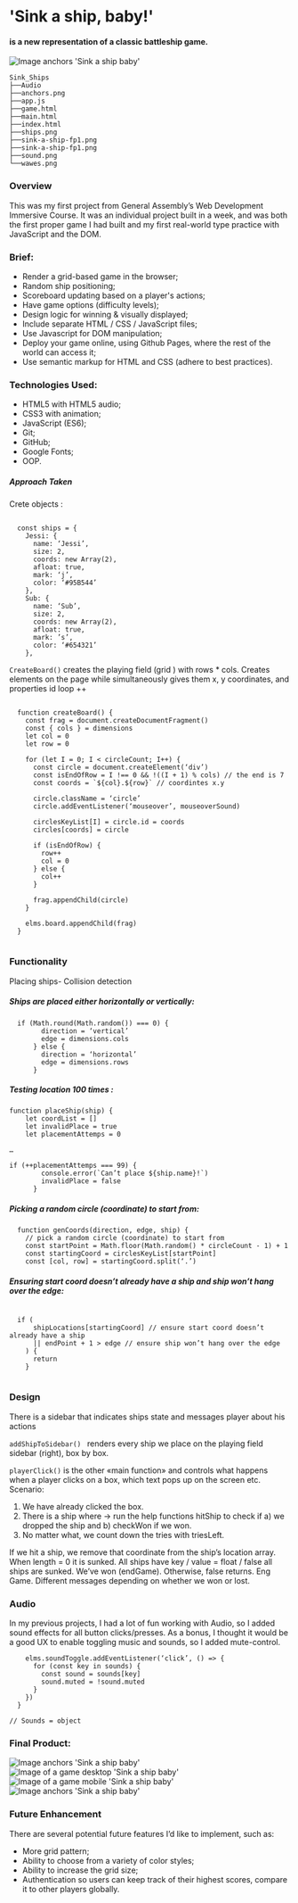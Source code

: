 

# 'Sink a ship, baby!'  
#### is a new representation of a classic battleship game. 
![Image anchors 'Sink a ship baby'](https://i.imgur.com/dL2QPyh.png)

```
Sink_Ships
├──Audio
├──anchors.png 
├──app.js
├──game.html
├──main.html
├──index.html
├──ships.png
├──sink-a-ship-fp1.png
├──sink-a-ship-fp1.png
├──sound.png
└──wawes.png
```


### Overview 

This was my first project from General Assembly’s Web Development Immersive Course. It was an individual project built in a week, and was both the first proper game I had built and my first real-world type practice with JavaScript and the DOM. 


### Brief:
* Render a grid-based game in the browser;
* Random ship positioning;
* Scoreboard updating based on a player's actions;
* Have game options (difficulty levels);
* Design logic for winning & visually displayed;
* Include separate HTML / CSS / JavaScript files;
* Use Javascript  for DOM manipulation;
* Deploy your game online, using Github Pages, where the rest of the world can access it;
* Use semantic markup for HTML and CSS (adhere to best practices).

### Technologies Used:
* HTML5 with HTML5 audio;
* CSS3 with animation;
* JavaScript (ES6);
* Git;
* GitHub;
* Google Fonts;
* OOP.

##### Approach Taken

Crete objects : 

```

  const ships = {
    Jessi: {
      name: ‘Jessi’,
      size: 2,
      coords: new Array(2),
      afloat: true,
      mark: ‘j’,
      color: ‘#95B544’
    },
    Sub: {
      name: ‘Sub’,
      size: 2,
      coords: new Array(2),
      afloat: true,
      mark: ’s’,
      color: ‘#654321’
    },

```

`CreateBoard()` creates the playing field (grid ) with rows * cols.
  Creates elements on the page while simultaneously gives them x, y coordinates, and properties id loop ++ 

```

  function createBoard() {
    const frag = document.createDocumentFragment()
    const { cols } = dimensions
    let col = 0
    let row = 0

    for (let I = 0; I < circleCount; I++) {
      const circle = document.createElement(‘div’)
      const isEndOfRow = I !== 0 && !((I + 1) % cols) // the end is 7
      const coords = `${col}.${row}` // coordintes x.y 

      circle.className = ‘circle’
      circle.addEventListener(‘mouseover’, mouseoverSound)

      circlesKeyList[I] = circle.id = coords
      circles[coords] = circle

      if (isEndOfRow) {
        row++
        col = 0
      } else {
        col++
      }

      frag.appendChild(circle)
    }

    elms.board.appendChild(frag)
  }


```


### Functionality

Placing ships- Collision detection

##### Ships are placed either horizontally or vertically:

```
  if (Math.round(Math.random()) === 0) {
        direction = ‘vertical’
        edge = dimensions.cols
      } else {
        direction = ‘horizontal’
        edge = dimensions.rows
      }

```

##### Testing location 100 times :
```
function placeShip(ship) {
    let coordList = []
    let invalidPlace = true
    let placementAttemps = 0

… 

if (++placementAttemps === 99) {
        console.error(`Can’t place ${ship.name}!`)
        invalidPlace = false
      }

```
 

##### Picking a random circle (coordinate) to start from:
```
  function genCoords(direction, edge, ship) {
    // pick a random circle (coordinate) to start from
    const startPoint = Math.floor(Math.random() * circleCount - 1) + 1
    const startingCoord = circlesKeyList[startPoint]
    const [col, row] = startingCoord.split(‘.’)

```

##### Ensuring start coord doesn’t already have a ship and ship won’t hang over the edge:
```

  if (
      shipLocations[startingCoord] // ensure start coord doesn’t already have a ship
      || endPoint + 1 > edge // ensure ship won’t hang over the edge
    ) {
      return
    }


```

### Design

There is a sidebar that indicates ships state and messages player about his actions 

`addShipToSidebar() ` renders every ship we place on the playing field sidebar (right), box by box.


`playerClick()` is the other «main function» and controls what happens when a player clicks on a box, which text pops up
  on the screen etc. 
    Scenario: 
1) We have already clicked the box. 
2) There is a ship where -> run the help functions hitShip to check if a)
  we dropped the ship and b) checkWon if we won. 
3) No matter what, we count down the tries with triesLeft. 

If we hit a ship, we remove that coordinate from the ship’s location array. When length = 0 it is sunked.
All ships have key / value = float / false all ships are sunked. We’ve won (endGame). Otherwise, false returns.
Eng Game. Different messages depending on whether we won or lost.


### Audio

In my previous projects, I had a lot of fun working with Audio, so I added sound effects for all button clicks/presses. As a bonus, I thought it would be a good UX to enable toggling music and sounds, so I added mute-control. 
```
    elms.soundToggle.addEventListener(‘click’, () => {
      for (const key in sounds) {
        const sound = sounds[key]
        sound.muted = !sound.muted
      }
    })
  }

// Sounds = object

```



### Final Product:

![Image anchors 'Sink a ship baby'](https://i.imgur.com/dL2QPyh.png)
![Image of a game desktop 'Sink a ship baby'](https://imgur.com/7eakklr.png)
![Image of a game mobile 'Sink a ship baby'](https://i.imgur.com/PQTWvPf.png)
![Image anchors 'Sink a ship baby'](https://i.imgur.com/dL2QPyh.png)

### Future Enhancement
 There are several potential future features I’d like to implement, such as:

* More grid pattern;
* Ability to choose from a variety of color styles;
* Ability to increase the grid size;
* Authentication so users can keep track of their highest scores, compare it to other players globally.
















